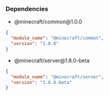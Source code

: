 ### Dependencies
- <p>@minecraft/common@1.0.0</p>
```json
{
  "module_name": "@minecraft/common",
  "version": "1.0.0"
}
```
- <p>@minecraft/server@1.8.0-beta</p>
```json
{
  "module_name": "@minecraft/server",
  "version": "1.8.0-beta"
}
```